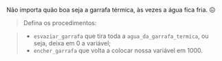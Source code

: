 Não importa quão boa seja a garrafa térmica, às vezes a água fica fria. :confounded:

> Defina os procedimentos:

> * `esvaziar_garrafa` que tira toda a `agua_da_garrafa_termica`, ou seja, deixa em 0 a variável;
> * `encher_garrafa` que volta a colocar nossa variável em 1000.
